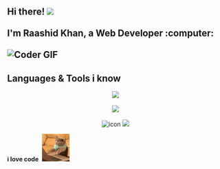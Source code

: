 <h2 align="left">
 <abc>
  <br>Hi there! <img src="https://user-images.githubusercontent.com/42378118/110234147-e3259600-7f4e-11eb-95be-0c4047144dea.gif" width="30"><br>
  <br> I'm Raashid Khan, a Web Developer :computer:<br>
  <br>
    <img src="https://media.giphy.com/media/SWoSkN6DxTszqIKEqv/giphy.gif" alt="Coder GIF" width="500">
 </abc>
</h2> 


## Languages & Tools i know

<p align="center">
    <img src="https://skillicons.dev/icons?i=photoshop,illustrator,github,wordpress"/>    
</p>

<p align="center">
    <img src="https://skillicons.dev/icons?i=html,css,bootstrap,js"/> 
</p>
<p align="center">
    <img src="https://techstack-generator.vercel.app/react-icon.svg" alt="icon" width="50" height="50"/>
    <img src="https://skillicons.dev/icons?i=mysql,jquery,angular,nodejs,php"/>    
</p>

**i love code**&nbsp;&nbsp;![](cat-typing.gif)&nbsp;
